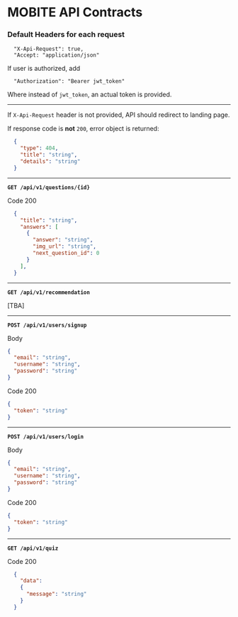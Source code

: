 # MOBITE API Contracts

### Default Headers for each request
```
  "X-Api-Request": true,
  "Accept: "application/json"
```

If user is authorized, add 
```
  "Authorization": "Bearer jwt_token"
```
Where instead of `jwt_token`, an actual token is provided.

---

If `X-Api-Request` header is not provided, API should redirect to landing page.

If response code is **not** `200`, error object is returned:

```json
  {
    "type": 404,
    "title": "string",
    "details": "string"
  }
```

---

**`GET /api/v1/questions/{id}`**

Code 200
```json
  {
    "title": "string",
    "answers": [
      {
        "answer": "string",
        "img_url": "string",
        "next_question_id": 0
      }
    ],
  }
```

---

**`GET /api/v1/recommendation`**

[TBA]

---

**`POST /api/v1/users/signup`**

Body
```json
{
  "email": "string",
  "username": "string",
  "password": "string"
}
```

Code 200
```json
{
  "token": "string"
}
```

---

**`POST /api/v1/users/login`**

Body
```json
{
  "email": "string",
  "username": "string",
  "password": "string"
}
```

Code 200
```json
{
  "token": "string"
}
```

---

**`GET /api/v1/quiz`**

Code 200
```json
  {
    "data":
    {
      "message": "string" 
    }
  }
```
